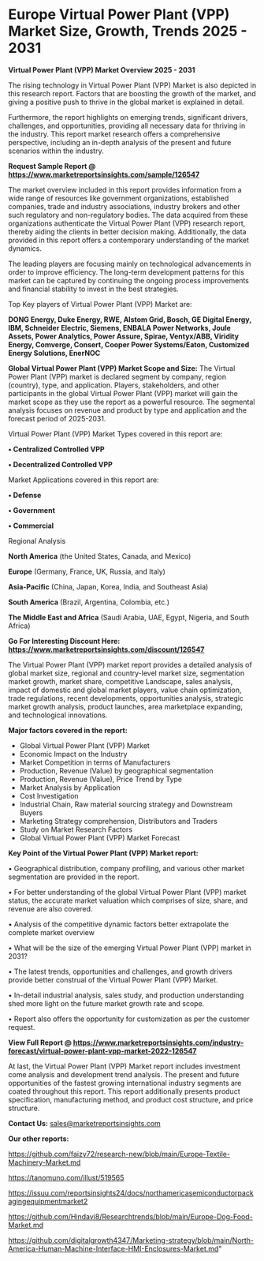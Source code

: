 # Europe Virtual Power Plant (VPP) Market Size, Growth, Trends 2025 - 2031

<Strong> Virtual Power Plant (VPP) Market Overview 2025 - 2031</strong>

The rising technology in Virtual Power Plant (VPP) Market is also depicted in this research report. Factors that are boosting the growth of the market, and giving a positive push to thrive in the global market is explained in detail.

Furthermore, the report highlights on emerging trends, significant drivers, challenges, and opportunities, providing all necessary data for thriving in the industry. This report market research offers a comprehensive perspective, including an in-depth analysis of the present and future scenarios within the industry.

<strong>Request Sample Report @ <a href=https://www.marketreportsinsights.com/sample/126547>https://www.marketreportsinsights.com/sample/126547</a></strong>

The market overview included in this report provides information from a wide range of resources like government organizations, established companies, trade and industry associations, industry brokers and other such regulatory and non-regulatory bodies. The data acquired from these organizations authenticate the Virtual Power Plant (VPP) research report, thereby aiding the clients in better decision making. Additionally, the data provided in this report offers a contemporary understanding of the market dynamics.

The leading players are focusing mainly on technological advancements in order to improve efficiency. The long-term development patterns for this market can be captured by continuing the ongoing process improvements and financial stability to invest in the best strategies.

Top Key players of Virtual Power Plant (VPP) Market are:

<strong>DONG Energy, Duke Energy, RWE, Alstom Grid, Bosch, GE Digital Energy, IBM, Schneider Electric, Siemens, ENBALA Power Networks, Joule Assets, Power Analytics, Power Assure, Spirae, Ventyx/ABB, Viridity Energy, Comverge, Consert, Cooper Power Systems/Eaton, Customized Energy Solutions, EnerNOC</strong>

<strong><b>Global Virtual Power Plant (VPP) Market Scope and Size:</b></strong>
The Virtual Power Plant (VPP) market is declared segment by company, region (country), type, and application. Players, stakeholders, and other participants in the global Virtual Power Plant (VPP) market will gain the market scope as they use the report as a powerful resource. The segmental analysis focuses on revenue and product by type and application and the forecast period of 2025-2031.

Virtual Power Plant (VPP) Market Types covered in this report are:

<strong>• Centralized Controlled VPP

• Decentralized Controlled VPP</strong>

Market Applications covered in this report are:

<strong>• Defense

• Government

• Commercial</strong> 

Regional Analysis

<strong>North America</strong> (the United States, Canada, and Mexico)

<strong>Europe</strong> (Germany, France, UK, Russia, and Italy)

<strong>Asia-Pacific</strong> (China, Japan, Korea, India, and Southeast Asia)

<strong>South America</strong> (Brazil, Argentina, Colombia, etc.)

<strong>The Middle East and Africa</strong> (Saudi Arabia, UAE, Egypt, Nigeria, and South Africa)

<strong>Go For Interesting Discount Here: <a href=https://www.marketreportsinsights.com/discount/126547>https://www.marketreportsinsights.com/discount/126547</a></strong>

The Virtual Power Plant (VPP) market report provides a detailed analysis of global market size, regional and country-level market size, segmentation market growth, market share, competitive Landscape, sales analysis, impact of domestic and global market players, value chain optimization, trade regulations, recent developments, opportunities analysis, strategic market growth analysis, product launches, area marketplace expanding, and technological innovations.

<strong><b>Major factors covered in the report:</b></strong>
<ul>
  <li>Global Virtual Power Plant (VPP) Market </li>
  <li>Economic Impact on the Industry</li>
  <li>Market Competition in terms of Manufacturers</li>
  <li>Production, Revenue (Value) by geographical segmentation</li>
  <li>Production, Revenue (Value), Price Trend by Type</li>
  <li>Market Analysis by Application</li>
  <li>Cost Investigation</li>
  <li>Industrial Chain, Raw material sourcing strategy and Downstream Buyers</li>
  <li>Marketing Strategy comprehension, Distributors and Traders</li>
  <li>Study on Market Research Factors</li>
  <li>Global Virtual Power Plant (VPP) Market Forecast</li>
</ul>

<strong><b>Key Point of the Virtual Power Plant (VPP) Market report:</b></strong>

• Geographical distribution, company profiling, and various other market segmentation are provided in the report.

• For better understanding of the global Virtual Power Plant (VPP) market status, the accurate market valuation which comprises of size, share, and revenue are also covered.

• Analysis of the competitive dynamic factors better extrapolate the complete market overview

• What will be the size of the emerging Virtual Power Plant (VPP) market in 2031?

• The latest trends, opportunities and challenges, and growth drivers provide better construal of the Virtual Power Plant (VPP) Market.

• In-detail industrial analysis, sales study, and production understanding shed more light on the future market growth rate and scope.

• Report also offers the opportunity for customization as per the customer request.

<strong><b>View Full Report @ <a href=https://www.marketreportsinsights.com/industry-forecast/virtual-power-plant-vpp-market-2022-126547>https://www.marketreportsinsights.com/industry-forecast/virtual-power-plant-vpp-market-2022-126547</a></b></strong>


At last, the Virtual Power Plant (VPP) Market report includes investment come analysis and development trend analysis. The present and future opportunities of the fastest growing international industry segments are coated throughout this report. This report additionally presents product specification, manufacturing method, and product cost structure, and price structure.

<strong>Contact Us:</strong>
sales@marketreportsinsights.com

<strong>Our other reports:</strong>

<a href=https://github.com/faizy72/research-new/blob/main/Europe-Textile-Machinery-Market.md>https://github.com/faizy72/research-new/blob/main/Europe-Textile-Machinery-Market.md</a>

<a href=https://tanomuno.com/illust/519565>https://tanomuno.com/illust/519565</a>

<a href=https://issuu.com/reportsinsights24/docs/northamericasemiconductorpackagingequipmentmarket2>https://issuu.com/reportsinsights24/docs/northamericasemiconductorpackagingequipmentmarket2</a>

<a href=https://github.com/Hindavi8/Researchtrends/blob/main/Europe-Dog-Food-Market.md>https://github.com/Hindavi8/Researchtrends/blob/main/Europe-Dog-Food-Market.md</a>

<a href=https://github.com/digitalgrowth4347/Marketing-strategy/blob/main/North-America-Human-Machine-Interface-HMI-Enclosures-Market.md>https://github.com/digitalgrowth4347/Marketing-strategy/blob/main/North-America-Human-Machine-Interface-HMI-Enclosures-Market.md</a>"
